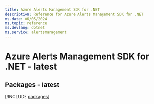 ```yaml
---
title: Azure Alerts Management SDK for .NET
description: Reference for Azure Alerts Management SDK for .NET
ms.date: 06/05/2024
ms.topic: reference
ms.devlang: dotnet
ms.service: alertsmanagement
---
```

# Azure Alerts Management SDK for .NET - latest
## Packages - latest
[!INCLUDE [packages](alerts-management-index.md)]